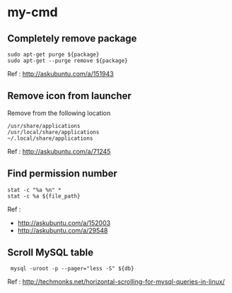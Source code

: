 # my-cmd

## Completely remove package

```
sudo apt-get purge ${package}
sudo apt-get --purge remove ${package}
```

Ref : http://askubuntu.com/a/151943

## Remove icon from launcher

Remove from the following location

```
/usr/share/applications
/usr/local/share/applications
~/.local/share/applications
```

Ref : http://askubuntu.com/a/71245

## Find permission number

```
stat -c "%a %n" *
stat -c %a ${file_path}
```

Ref : 
- http://askubuntu.com/a/152003
- http://askubuntu.com/a/29548

## Scroll MySQL table

```
 mysql -uroot -p --pager="less -S" ${db}
```

Ref : http://techmonks.net/horizontal-scrolling-for-mysql-queries-in-linux/
